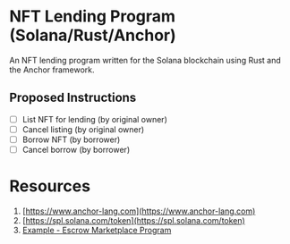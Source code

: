 # NFT Lending Program (Solana/Rust/Anchor)

An NFT lending program written for the Solana blockchain using Rust and the Anchor framework.


## Proposed Instructions
- [ ] List NFT for lending (by original owner)
- [ ] Cancel listing (by original owner)
- [ ] Borrow NFT (by borrower)
- [ ] Cancel borrow (by borrower)

# Resources
1. [https://www.anchor-lang.com](https://www.anchor-lang.com)
2. [https://spl.solana.com/token](https://spl.solana.com/token)
3. [Example - Escrow Marketplace Program](https://github.com/MetacampDAO/escrow-marketplace-program)